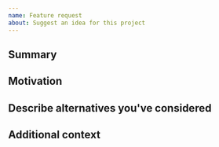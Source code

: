 ```yaml
---
name: Feature request
about: Suggest an idea for this project
---
```


## Summary

<!-- One paragraph explanation of the feature. -->

## Motivation

<!-- Why should we add this? What is the expected outcome? -->

## Describe alternatives you've considered

<!-- 
  A clear and concise description of the alternative solutions you've considered. 
-->

## Additional context

<!-- Add any other context or screenshots about the feature request here. -->
